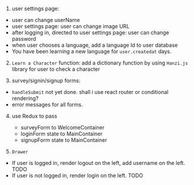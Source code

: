 1. user settings page: 
  - user can change userName
  - user settings page: user can change image URL
  - after logging in, directed to user settings page: user can change password
  - when user chooses a language, add a language Id to user database
  - You have been learning a new language for `user.createdat` days.
  
2. `Learn a Character` function: add a dictionary function by using `Hanzi.js` library for user to check a character

3. survey/signin/signup forms: 
  - `handleSubmit` not yet done. shall i use react router or conditional rendering?
  - error messages for all forms.

4. use Redux to pass
   - surveyForm to WelcomeContainer
   - loginForm state to MainContainer
   - signupForm state to MainContainer

5. `Drawer`
  - If user is logged in, render logout on the left, add username on the left. TODO
  - If user is not logged in, render login on the left. TODO